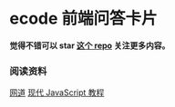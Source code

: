 # ecode 前端问答卡片

**觉得不错可以 star [这个 repo](https://github.com/WangYuLue/ecode-frontend-cards) 关注更多内容。**

### 阅读资料

[网道](https://wangdoc.com/)
[现代 JavaScript 教程](https://zh.javascript.info/)
